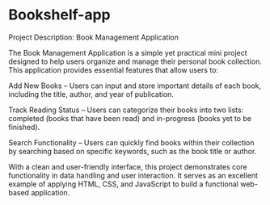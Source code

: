 # Bookshelf-app

Project Description: Book Management Application

The Book Management Application is a simple yet practical mini project designed to help users organize and manage their personal book collection. This application provides essential features that allow users to:

Add New Books – Users can input and store important details of each book, including the title, author, and year of publication.

Track Reading Status – Users can categorize their books into two lists: completed (books that have been read) and in-progress (books yet to be finished).

Search Functionality – Users can quickly find books within their collection by searching based on specific keywords, such as the book title or author.

With a clean and user-friendly interface, this project demonstrates core functionality in data handling and user interaction. It serves as an excellent example of applying HTML, CSS, and JavaScript to build a functional web-based application.

